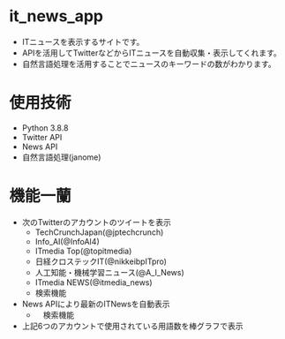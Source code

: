 # it_news_app
- ITニュースを表示するサイトです。
- APIを活用してTwitterなどからITニュースを自動収集・表示してくれます。
- 自然言語処理を活用することでニュースのキーワードの数がわかります。

# 使用技術
- Python 3.8.8
- Twitter API
- News API
- 自然言語処理(janome)

# 機能一蘭
- 次のTwitterのアカウントのツイートを表示
  - TechCrunchJapan(@jptechcrunch)
  - Info_AI(@InfoAI4)
  - ITmedia Top(@topitmedia)
  - 日経クロステックIT(@nikkeibpITpro)
  - 人工知能・機械学習ニュース(@A_I_News)
  - ITmedia NEWS(@itmedia_news)
  - 検索機能
- News APIにより最新のITNewsを自動表示
  - 　検索機能
- 上記6つのアカウントで使用されている用語数を棒グラフで表示
